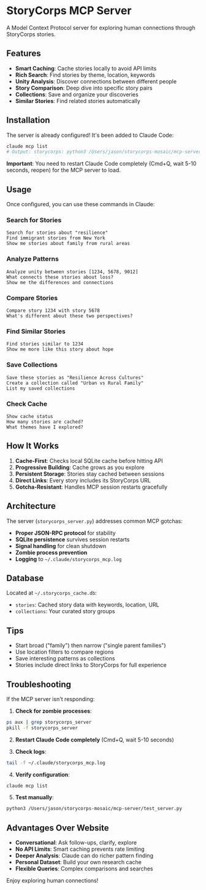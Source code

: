 # StoryCorps MCP Server

A Model Context Protocol server for exploring human connections through StoryCorps stories.

## Features

- **Smart Caching**: Cache stories locally to avoid API limits
- **Rich Search**: Find stories by theme, location, keywords
- **Unity Analysis**: Discover connections between different people
- **Story Comparison**: Deep dive into specific story pairs
- **Collections**: Save and organize your discoveries
- **Similar Stories**: Find related stories automatically

## Installation

The server is already configured! It's been added to Claude Code:

```bash
claude mcp list
# Output: storycorps: python3 /Users/jason/storycorps-mosaic/mcp-server/storycorps_server.py
```

**Important**: You need to restart Claude Code completely (Cmd+Q, wait 5-10 seconds, reopen) for the MCP server to load.

## Usage

Once configured, you can use these commands in Claude:

### Search for Stories
```
Search for stories about "resilience"
Find immigrant stories from New York
Show me stories about family from rural areas
```

### Analyze Patterns
```
Analyze unity between stories [1234, 5678, 9012]
What connects these stories about loss?
Show me the differences and connections
```

### Compare Stories
```
Compare story 1234 with story 5678
What's different about these two perspectives?
```

### Find Similar Stories
```
Find stories similar to 1234
Show me more like this story about hope
```

### Save Collections
```
Save these stories as "Resilience Across Cultures"
Create a collection called "Urban vs Rural Family"
List my saved collections
```

### Check Cache
```
Show cache status
How many stories are cached?
What themes have I explored?
```

## How It Works

1. **Cache-First**: Checks local SQLite cache before hitting API
2. **Progressive Building**: Cache grows as you explore
3. **Persistent Storage**: Stories stay cached between sessions
4. **Direct Links**: Every story includes its StoryCorps URL
5. **Gotcha-Resistant**: Handles MCP session restarts gracefully

## Architecture

The server (`storycorps_server.py`) addresses common MCP gotchas:
- **Proper JSON-RPC protocol** for stability
- **SQLite persistence** survives session restarts
- **Signal handling** for clean shutdown
- **Zombie process prevention**
- **Logging** to `~/.claude/storycorps_mcp.log`

## Database

Located at `~/.storycorps_cache.db`:
- `stories`: Cached story data with keywords, location, URL
- `collections`: Your curated story groups

## Tips

- Start broad ("family") then narrow ("single parent families")
- Use location filters to compare regions
- Save interesting patterns as collections
- Stories include direct links to StoryCorps for full experience

## Troubleshooting

If the MCP server isn't responding:

1. **Check for zombie processes**:
```bash
ps aux | grep storycorps_server
pkill -f storycorps_server
```

2. **Restart Claude Code completely** (Cmd+Q, wait 5-10 seconds)

3. **Check logs**:
```bash
tail -f ~/.claude/storycorps_mcp.log
```

4. **Verify configuration**:
```bash
claude mcp list
```

5. **Test manually**:
```bash
python3 /Users/jason/storycorps-mosaic/mcp-server/test_server.py
```

## Advantages Over Website

- **Conversational**: Ask follow-ups, clarify, explore
- **No API Limits**: Smart caching prevents rate limiting
- **Deeper Analysis**: Claude can do richer pattern finding
- **Personal Dataset**: Build your own research cache
- **Flexible Queries**: Complex comparisons and searches

Enjoy exploring human connections!
